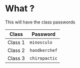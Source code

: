 
# What ?

This will have the class passwords 

Class | Password 
--- | ---
Class 1 | `minosculo`
Class 2 | `handkerchef`
Class 3 | `chiropactic`
